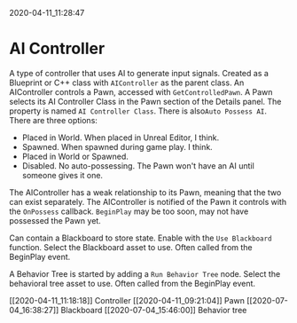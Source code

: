 2020-04-11_11:28:47

# AI Controller

A type of controller that uses AI to generate input signals.
Created as a Blueprint or C++ class with `AIController` as the  parent class.
An AIController controls a Pawn, accessed with `GetControlledPawn`.
A Pawn selects its AI Controller Class in the Pawn section of the Details panel.
The property is named 	`AI Controller Class`.
There is also`Auto Possess AI`. There are three options:

- Placed in World. When placed in Unreal Editor, I think.
- Spawned. When spawned during game play. I think.
- Placed in World or Spawned.
- Disabled. No auto-possessing. The Pawn won't have an AI until someone gives it one.

The AIController has a weak relationship to its Pawn, meaning that the two can exist separately.
The AIController is notified of the Pawn it controls with the `OnPossess` callback.
`BeginPlay` may be too soon, may not have possessed the Pawn yet.

Can contain a Blackboard to store  state. Enable with the `Use Blackboard` function.
Select the Blackboard asset to use. Often called from the BeginPlay event.

A Behavior Tree is started by adding a `Run Behavior Tree` node. Select the behavioral tree asset to use. Often called from the BeginPlay event.

[[2020-04-11_11:18:18]] Controller
[[2020-04-11_09:21:04]] Pawn
[[2020-07-04_16:38:27]] Blackboard
[[2020-07-04_15:46:00]] Behavior tree